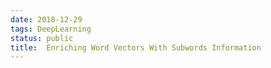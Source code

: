 ```yaml
---
date: 2018-12-29
tags: DeepLearning
status: public
title:  Enriching Word Vectors With Subwords Information 
---
```

